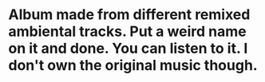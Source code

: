 # Album made from different remixed ambiental tracks. Put a weird name on it and done. You can listen to it. I don't own the original music though.
